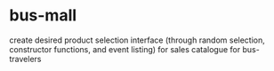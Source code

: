 # bus-mall
create desired product selection interface (through random selection, constructor functions, and event listing) for sales catalogue for bus-travelers

